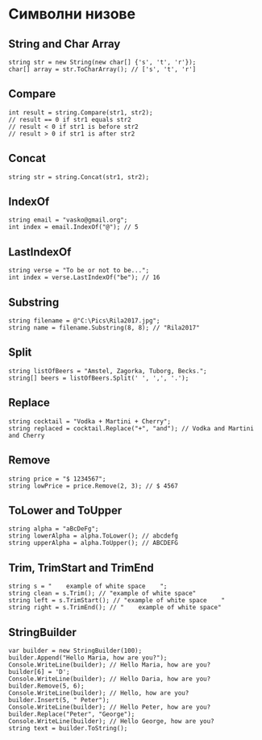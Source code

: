 # Символни низове

## String and Char Array
```
string str = new String(new char[] {'s', 't', 'r'});
char[] array = str.ToCharArray(); // ['s', 't', 'r']
```

## Compare
```
int result = string.Compare(str1, str2);
// result == 0 if str1 equals str2
// result < 0 if str1 is before str2
// result > 0 if str1 is after str2
```

## Concat
```
string str = string.Concat(str1, str2); 
```

## IndexOf
```
string email = "vasko@gmail.org";
int index = email.IndexOf("@"); // 5
```

## LastIndexOf
```
string verse = "To be or not to be...";
int index = verse.LastIndexOf("be"); // 16
```

## Substring
```
string filename = @"C:\Pics\Rila2017.jpg";
string name = filename.Substring(8, 8); // "Rila2017"
```

## Split
```
string listOfBeers = "Amstel, Zagorka, Tuborg, Becks.";
string[] beers = listOfBeers.Split(' ', ',', '.');
```

## Replace
```
string cocktail = "Vodka + Martini + Cherry";
string replaced = cocktail.Replace("+", "and"); // Vodka and Martini and Cherry
```

## Remove
```
string price = "$ 1234567";
string lowPrice = price.Remove(2, 3); // $ 4567
```

## ToLower and ToUpper
```
string alpha = "aBcDeFg";
string lowerAlpha = alpha.ToLower(); // abcdefg
string upperAlpha = alpha.ToUpper(); // ABCDEFG
```

## Trim, TrimStart and TrimEnd
```
string s = "    example of white space    ";
string clean = s.Trim(); // "example of white space"
string left = s.TrimStart(); // "example of white space    "  
string right = s.TrimEnd(); // "    example of white space" 
```

## StringBuilder
```
var builder = new StringBuilder(100);
builder.Append("Hello Maria, how are you?");
Console.WriteLine(builder); // Hello Maria, how are you?
builder[6] = 'D';
Console.WriteLine(builder); // Hello Daria, how are you?
builder.Remove(5, 6);
Console.WriteLine(builder); // Hello, how are you?
builder.Insert(5, " Peter");
Console.WriteLine(builder); // Hello Peter, how are you?
builder.Replace("Peter", "George");
Console.WriteLine(builder); // Hello George, how are you?
string text = builder.ToString();
```